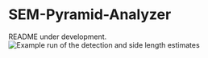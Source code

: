# SEM-Pyramid-Analyzer
README under development.
![Example run of the detection and side length estimates](alg-example.gif)
